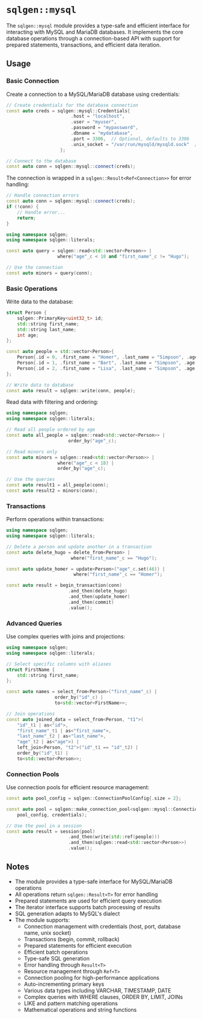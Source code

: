 # `sqlgen::mysql`

The `sqlgen::mysql` module provides a type-safe and efficient interface for interacting with MySQL and MariaDB databases. It implements the core database operations through a connection-based API with support for prepared statements, transactions, and efficient data iteration.

## Usage

### Basic Connection

Create a connection to a MySQL/MariaDB database using credentials:

```cpp
// Create credentials for the database connection
const auto creds = sqlgen::mysql::Credentials{
                        .host = "localhost",
                        .user = "myuser",
                        .password = "mypassword",
                        .dbname = "mydatabase",
                        .port = 3306,  // Optional, defaults to 3306
                        .unix_socket = "/var/run/mysqld/mysqld.sock"  // Optional, defaults to "/var/run/mysqld/mysqld.sock"
                    };

// Connect to the database
const auto conn = sqlgen::mysql::connect(creds);
```

The connection is wrapped in a `sqlgen::Result<Ref<Connection>>` for error handling:

```cpp
// Handle connection errors
const auto conn = sqlgen::mysql::connect(creds);
if (!conn) {
    // Handle error...
    return;
}

using namespace sqlgen;
using namespace sqlgen::literals;

const auto query = sqlgen::read<std::vector<Person>> |
                   where("age"_c < 18 and "first_name"_c != "Hugo");

// Use the connection
const auto minors = query(conn);
```

### Basic Operations

Write data to the database:

```cpp
struct Person {
    sqlgen::PrimaryKey<uint32_t> id;
    std::string first_name;
    std::string last_name;
    int age;
};

const auto people = std::vector<Person>{
    Person{.id = 0, .first_name = "Homer", .last_name = "Simpson", .age = 45},
    Person{.id = 1, .first_name = "Bart", .last_name = "Simpson", .age = 10},
    Person{.id = 2, .first_name = "Lisa", .last_name = "Simpson", .age = 8}
};

// Write data to database
const auto result = sqlgen::write(conn, people);
```

Read data with filtering and ordering:

```cpp
using namespace sqlgen;
using namespace sqlgen::literals;

// Read all people ordered by age
const auto all_people = sqlgen::read<std::vector<Person>> | 
                       order_by("age"_c);

// Read minors only
const auto minors = sqlgen::read<std::vector<Person>> |
                   where("age"_c < 18) |
                   order_by("age"_c);

// Use the queries
const auto result1 = all_people(conn);
const auto result2 = minors(conn);
```

### Transactions

Perform operations within transactions:

```cpp
using namespace sqlgen;
using namespace sqlgen::literals;

// Delete a person and update another in a transaction
const auto delete_hugo = delete_from<Person> | 
                        where("first_name"_c == "Hugo");

const auto update_homer = update<Person>("age"_c.set(46)) | 
                         where("first_name"_c == "Homer");

const auto result = begin_transaction(conn)
                       .and_then(delete_hugo)
                       .and_then(update_homer)
                       .and_then(commit)
                       .value();
```

### Advanced Queries

Use complex queries with joins and projections:

```cpp
using namespace sqlgen;
using namespace sqlgen::literals;

// Select specific columns with aliases
struct FirstName {
    std::string first_name;
};

const auto names = select_from<Person>("first_name"_c) | 
                  order_by("id"_c) |
                  to<std::vector<FirstName>>;

// Join operations
const auto joined_data = select_from<Person, "t1">(
    "id"_t1 | as<"id">, 
    "first_name"_t1 | as<"first_name">,
    "last_name"_t2 | as<"last_name">, 
    "age"_t2 | as<"age">) |
    left_join<Person, "t2">("id"_t1 == "id"_t2) | 
    order_by("id"_t1) |
    to<std::vector<Person>>;
```

### Connection Pools

Use connection pools for efficient resource management:

```cpp
const auto pool_config = sqlgen::ConnectionPoolConfig{.size = 2};

const auto pool = sqlgen::make_connection_pool<sqlgen::mysql::Connection>(
    pool_config, credentials);

// Use the pool in a session
const auto result = session(pool)
                       .and_then(write(std::ref(people)))
                       .and_then(sqlgen::read<std::vector<Person>>)
                       .value();
```

## Notes

- The module provides a type-safe interface for MySQL/MariaDB operations
- All operations return `sqlgen::Result<T>` for error handling
- Prepared statements are used for efficient query execution
- The iterator interface supports batch processing of results
- SQL generation adapts to MySQL's dialect
- The module supports:
  - Connection management with credentials (host, port, database name, unix socket)
  - Transactions (begin, commit, rollback)
  - Prepared statements for efficient execution
  - Efficient batch operations
  - Type-safe SQL generation
  - Error handling through `Result<T>`
  - Resource management through `Ref<T>`
  - Connection pooling for high-performance applications
  - Auto-incrementing primary keys
  - Various data types including VARCHAR, TIMESTAMP, DATE
  - Complex queries with WHERE clauses, ORDER BY, LIMIT, JOINs
  - LIKE and pattern matching operations
  - Mathematical operations and string functions

